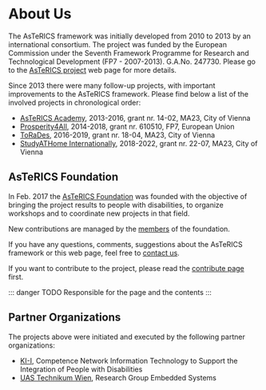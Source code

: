 # About Us

The AsTeRICS framework was initially developed from 2010 to 2013 by an international consortium. The project was funded by the European Commission under the Seventh Framework Programme for Research and Technological Development (FP7 - 2007-2013). G.A.No. 247730.
Please go to the [AsTeRICS project](http://project.asterics.eu) web page for more details.

Since 2013 there were many follow-up projects, with important improvements to the AsTeRICS framework. Please find below a list of the involved projects in chronological order:

* [AsTeRICS Academy](http://www.asterics-academy.net/), 2013-2016, grant nr. 14-02, MA23, City of Vienna
* [Prosperity4All](http://www.prosperity4all.eu/), 2014-2018, grant nr. 610510, FP7, European Union
* [ToRaDes](http://www.asterics-academy.net/), 2016-2019, grant nr. 18-04, MA23, City of Vienna
* [StudyATHome Internationally](https://studyathome.technikum-wien.at), 2018-2022, grant nr. 22-07, MA23, City of Vienna

## AsTeRICS Foundation

In Feb. 2017 the [AsTeRICS Foundation](https://www.asterics-foundation.org/) was founded with the objective of bringing the project results to people with disabilities, to organize workshops and to coordinate new projects in that field.

New contributions are managed by the [members](https://www.asterics-foundation.org/about-us/) of the foundation.

If you have any questions, comments, suggestions about the AsTeRICS framework or this web page, feel free to [contact us](https://www.asterics-foundation.org/about-us/).

If you want to contribute to the project, please read the [contribute page](Contribute) first.

::: danger TODO
Responsible for the page and the contents
:::

## Partner Organizations

The projects above were initiated and executed by the following partner organizations:

* [KI-I](https://www.ki-i.at), Competence Network Information Technology to Support the Integration of People with Disabilities
* [UAS Technikum Wien](https://embsys.technikum-wien.at/projects/projects.php), Research Group Embedded Systems